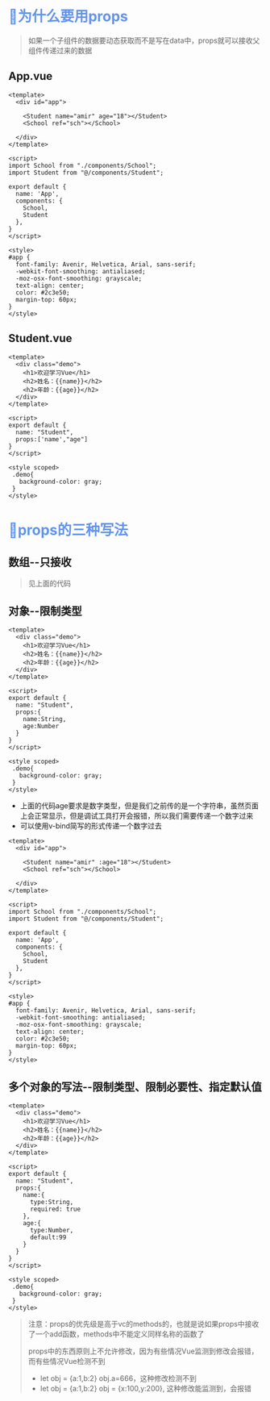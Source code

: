 # <font color='cornflowerblue'>🛴为什么要用props</font >

> 如果一个子组件的数据要动态获取而不是写在data中，props就可以接收父组件传递过来的数据

## App.vue

```vue
<template>
  <div id="app">

    <Student name="amir" age="18"></Student>
    <School ref="sch"></School>

  </div>
</template>

<script>
import School from "./components/School";
import Student from "@/components/Student";

export default {
  name: 'App',
  components: {
    School,
    Student
  },
}
</script>

<style>
#app {
  font-family: Avenir, Helvetica, Arial, sans-serif;
  -webkit-font-smoothing: antialiased;
  -moz-osx-font-smoothing: grayscale;
  text-align: center;
  color: #2c3e50;
  margin-top: 60px;
}
</style>
```

## Student.vue

```Vue
<template>
  <div class="demo">
    <h1>欢迎学习Vue</h1>
    <h2>姓名：{{name}}</h2>
    <h2>年龄：{{age}}</h2>
  </div>
</template>

<script>
export default {
  name: "Student",
  props:['name',"age"]
}
</script>

<style scoped>
 .demo{
   background-color: gray;
 }
</style>
```

# <font color='cornflowerblue'>🛴props的三种写法</font>

## 数组--只接收

> 见上面的代码

## 对象--限制类型

```vue
<template>
  <div class="demo">
    <h1>欢迎学习Vue</h1>
    <h2>姓名：{{name}}</h2>
    <h2>年龄：{{age}}</h2>
  </div>
</template>

<script>
export default {
  name: "Student",
  props:{
    name:String,
    age:Number
  }
}
</script>

<style scoped>
 .demo{
   background-color: gray;
 }
</style>
```

- 上面的代码age要求是数字类型，但是我们之前传的是一个字符串，虽然页面上会正常显示，但是调试工具打开会报错，所以我们需要传递一个数字过来
- 可以使用v-bind简写的形式传递一个数字过去

```vue
<template>
  <div id="app">

    <Student name="amir" :age="18"></Student>
    <School ref="sch"></School>

  </div>
</template>

<script>
import School from "./components/School";
import Student from "@/components/Student";

export default {
  name: 'App',
  components: {
    School,
    Student
  },
}
</script>

<style>
#app {
  font-family: Avenir, Helvetica, Arial, sans-serif;
  -webkit-font-smoothing: antialiased;
  -moz-osx-font-smoothing: grayscale;
  text-align: center;
  color: #2c3e50;
  margin-top: 60px;
}
</style>
```

## 多个对象的写法--限制类型、限制必要性、指定默认值

```vue
<template>
  <div class="demo">
    <h1>欢迎学习Vue</h1>
    <h2>姓名：{{name}}</h2>
    <h2>年龄：{{age}}</h2>
  </div>
</template>

<script>
export default {
  name: "Student",
  props:{
    name:{
      type:String,
      required: true
    },
    age:{
      type:Number,
      default:99
    }
  }
}
</script>

<style scoped>
 .demo{
   background-color: gray;
 }
</style>
```

> 注意：props的优先级是高于vc的methods的，也就是说如果props中接收了一个add函数，methods中不能定义同样名称的函数了
>
> props中的东西原则上不允许修改，因为有些情况Vue监测到修改会报错，而有些情况Vue检测不到
>
> - let obj = {a:1,b:2}  obj.a=666，这种修改检测不到
> - let obj = {a:1,b:2} obj = {x:100,y:200}, 这种修改能监测到，会报错
